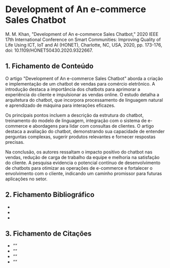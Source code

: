 # Development of An e-commerce Sales Chatbot

M. M. Khan, "Development of An e-commerce Sales Chatbot," 2020 IEEE 17th International Conference on Smart Communities: Improving Quality of Life Using ICT, IoT and AI (HONET), Charlotte, NC, USA, 2020, pp. 173-176, doi: 10.1109/HONET50430.2020.9322667.

## 1. Fichamento de Conteúdo

O artigo "Development of An e-commerce Sales Chatbot" aborda a criação e implementação de um chatbot de vendas para comércio eletrônico. A introdução destaca a importância dos chatbots para aprimorar a experiência do cliente e impulsionar as vendas online. O estudo detalha a arquitetura do chatbot, que incorpora processamento de linguagem natural e aprendizado de máquina para interações eficazes.

Os principais pontos incluem a descrição da estrutura do chatbot, treinamento do modelo de linguagem, integração com o sistema de e-commerce e abordagens para lidar com consultas de clientes. O artigo destaca a avaliação do chatbot, demonstrando sua capacidade de entender perguntas complexas, sugerir produtos relevantes e fornecer respostas precisas.

Na conclusão, os autores ressaltam o impacto positivo do chatbot nas vendas, redução de carga de trabalho da equipe e melhoria na satisfação do cliente. A pesquisa evidencia o potencial contínuo de desenvolvimento de chatbots para otimizar as operações de e-commerce e fortalecer o envolvimento com o cliente, indicando um caminho promissor para futuras aplicações no setor.

## 2. Fichamento Bibliográfico 

* 
* 
* 
## 3. Fichamento de Citações 

* _""_
* _""_
* _""_
* _""_
